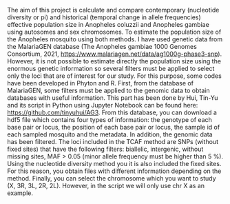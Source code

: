 The aim of this project is calculate and compare contemporary (nucleotide diversity or pi) and historical (temporal change in allele frequencies) effective population size in Anopheles coluzzii and Anopheles gambiae using autosomes and sex chromosomes. To estimate the population size of the Anopheles mosquito using both methods. I have used genetic data from the MalariaGEN database (The Anopheles gambiae 1000 Genomes Consortium, 2021, https://www.malariagen.net/data/ag1000g-phase3-snp). However, it is not possible to estimate directly the population size using the enormous genetic information so several filters must be applied to select only the loci that are of interest for our study. For this purpose, some codes have been developed in Phyton and R.
First, from the database of MalariaGEN, some filters must be applied to the genomic data to obtain databases with useful information. This part has been done by Hui, Tin-Yu and its script in Python using Jupyter Notebook can be found here: https://github.com/tinyuhui/AG3. From this database, you can download a hdf5 file which contains four types of information: the genotype of each base pair or locus, the position of each base pair or locus, the sample id of each sampled mosquito and the metadata. In addition, the genomic data has been filtered. The loci included in the TCAF method are SNPs (without fixed sites) that have the following filters: biallelic, intergenic, without missing sites, MAF > 0.05 (minor allele frequency must be higher than 5 %). Using the nucleotide diversity method you it is also included the fixed sites. For this reason, you obtain files with different information depending on the method. Finally, you can select the chromosome which you want to study (X, 3R, 3L, 2R, 2L). However, in the script we will only use chr X as an example.

